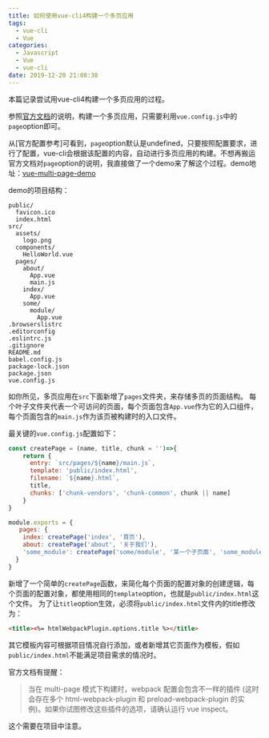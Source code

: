 ```yaml
---
title: 如何使用vue-cli4构建一个多页应用
tags:
  - vue-cli
  - Vue
categories:
  - Javascript
  - Vue
  - vue-cli
date: 2019-12-20 21:08:38
---
```



本篇记录尝试用vue-cli4构建一个多页应用的过程。

<!-- more -->

参照[官方文档](https://cli.vuejs.org/zh/guide/html-and-static-assets.html#%E6%9E%84%E5%BB%BA%E4%B8%80%E4%B8%AA%E5%A4%9A%E9%A1%B5%E5%BA%94%E7%94%A8)的说明，构建一个多页应用，只需要利用`vue.config.js`中的`page`option即可。

从[官方配置参考]可看到，`page`option默认是undefined，只要按照配置要求，进行了配置，vue-cli会根据该配置的内容，自动进行多页应用的构建。不想再搬运官方文档对`page`option的说明，我直接做了一个demo来了解这个过程。demo地址：[vue-multi-page-demo](https://github.com/liuyunzhuge/vue-multi-page-demo)

demo的项目结构：
```
public/
  favicon.ico
  index.html
src/
  assets/
    logo.png
  components/
    HelloWorld.vue
  pages/
    about/
      App.vue
      main.js
    index/
      App.vue
    some/
      module/
        App.vue
.browserslistrc
.editorconfig
.eslintrc.js
.gitignore
README.md
babel.config.js
package-lock.json
package.json
vue.config.js
```
如你所见，多页应用在`src`下面新增了`pages`文件夹，来存储多页的页面结构。 每个叶子文件夹代表一个可访问的页面，每个页面包含`App.vue`作为它的入口组件，每个页面包含的`main.js`作为该页被构建时的入口文件。

最关键的`vue.config.js`配置如下：
```js
const createPage = (name, title, chunk = '')=>{
    return {
      entry: `src/pages/${name}/main.js`,
      template: 'public/index.html',
      filename: `${name}.html`,
      title,
      chunks: ['chunk-vendors', 'chunk-common', chunk || name]
    }
}

module.exports = {
   pages: {
    index: createPage('index', '首页'),
    about: createPage('about', '关于我们'),
    'some_module': createPage('some/module', '某一个子页面', 'some_module'),
  }
}
```
新增了一个简单的`createPage`函数，来简化每个页面的配置对象的创建逻辑，每个页面的配置对象，都使用相同的`template`option，也就是`public/index.html`这个文件。 为了让`title`option生效，必须将`public/index.html`文件内的title修改为：
```html
<title><%= htmlWebpackPlugin.options.title %></title>
```
其它模板内容可根据项目情况自行添加，或者新增其它页面作为模板，假如`public/index.html`不能满足项目需求的情况时。

官方文档有提醒：
> 当在 multi-page 模式下构建时，webpack 配置会包含不一样的插件 (这时会存在多个 html-webpack-plugin 和 preload-webpack-plugin 的实例)。如果你试图修改这些插件的选项，请确认运行 vue inspect。

这个需要在项目中注意。